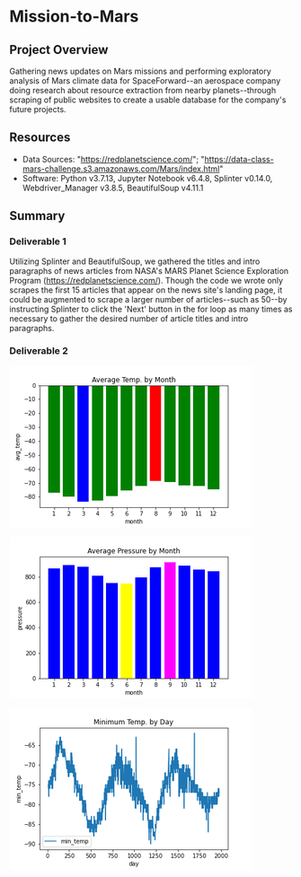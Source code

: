 # Mission-to-Mars
## Project Overview
Gathering news updates on Mars missions and performing exploratory analysis of Mars climate data for SpaceForward--an aerospace company doing research about resource extraction from nearby planets--through scraping of public websites to create a usable database for the company's future projects.
## Resources
  - Data Sources: "https://redplanetscience.com/"; "https://data-class-mars-challenge.s3.amazonaws.com/Mars/index.html"
  - Software: Python v3.7.13, Jupyter Notebook v6.4.8, Splinter v0.14.0, Webdriver_Manager v3.8.5, BeautifulSoup v4.11.1
## Summary
### Deliverable 1
Utilizing Splinter and BeautifulSoup, we gathered the titles and intro paragraphs of news articles from NASA's MARS Planet Science Exploration Program (https://redplanetscience.com/). Though the code we wrote only scrapes the first 15 articles that appear on the news site's landing page, it could be augmented to scrape a larger number of articles--such as 50--by instructing Splinter to click the 'Next' button in the for loop as many times as necessary to gather the desired number of article titles and intro paragraphs.

### Deliverable 2

![Avg_Temp_by_Month](https://github.com/Jay-ni13/Mission-to-Mars/blob/main/Images/avg_temp_by_month.png)

![Avg_Pressure_by_Month](https://github.com/Jay-ni13/Mission-to-Mars/blob/main/Images/avg_pressure_by_month.png)

![Minimun_Temp_by_Day](https://github.com/Jay-ni13/Mission-to-Mars/blob/main/Images/minimum_temp_by_day.png)
